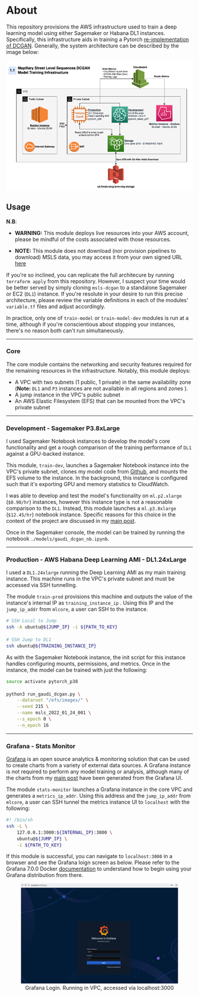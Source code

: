 
# About

This repository provisions the AWS infrastructure used to train a deep learning model using either Sagemaker or Habana DL1 instances. Specifically, this infrastructure aids in training a Pytorch [re-implementation of DCGAN]([msls-dcgan](https://github.com/DMW2151/msls-pytorch-dcgan)). Generally, the system architecture can be described by the image below:

![msls-gan-architecture](images/arch.png)

## Usage

**N.B**:

- **WARNING:** This module deploys live resources into your AWS account, please be mindful of the costs associated with those resources.
  
- **NOTE:** This module does not download (nor provision pipelines to download) MSLS data, you may access it from your own signed URL [here](https://www.mapillary.com/dataset/places)

If you're so inclined, you can replicate the full architecure by running `terraform apply` from this repository. However, I suspect your time would be better served by simply cloning `msls-dcgan` to a standalone Sagemaker or EC2 (`DL1`) instance. If you're resolute in your desire to run this precise architecture, please review the variable definitions in each of the modules' `variable.tf` files and adjust accordingly.

In practice, only one of `train-model` or `train-model-dev` modules is run at a time, although if you're conscientious about stopping your instances, there's no reason both can't run simultaneously.

--------

### Core

The core module contains the networking and security features required for the remaining resources in the infrastructure. Notably, this module deploys:

- A VPC with two subnets (1 public, 1 private) in the same availability zone (**Note:**  `DL1` and `P3` instances are not available in all regions and zones ).
- A jump instance in the VPC's public subnet
- An AWS Elastic Filesystem (EFS) that can be mounted from the VPC's private subnet

--------

### Development - Sagemaker P3.8xLarge

I used Sagemaker Notebook instances to develop the model's core functionality and get a rough comparison of the training performance of `DL1` against a GPU-backed instance.

This module, `train-dev`, launches a Sagemaker Notebook instance into the VPC's private subnet, clones my model code from [Github](https://github.com/DMW2151/msls-pytorch-dcgan), and mounts the EFS volume to the instance. In the background, this instance is configured such that it's exporting GPU and memory statistics to CloudWatch.

I was able to develop and test the model's functionality on `ml.p2.xlarge` (`$0.90/hr`) instances, however this instance type is not a reasonable comparison to the `DL1`. Instead, this module launches a `ml.p3.8xlarge` (`$12.45/hr`) notebook instance. Specific reasons for this choice in the context of the project are discussed in my [main post](https://dmw2151.com/trained-a-gan).

Once in the Sagemaker console, the model can be trained by running the notebook `./models/gaudi_dcgan_nb.ipynb`.

--------

### Production - AWS Habana Deep Learning AMI - DL1.24xLarge

I used a `DL1.24xlarge` running the Deep Learning AMI as my main training instance. This machine runs in the VPC's private subnet and must be accessed via SSH tunnelling. 

The module `train-prod` provisions this machine and outputs the value of the instance's internal IP as `training_instance_ip` . Using this IP and the `jump_ip_addr` from `mlcore`, a user can SSH to the instance.

```bash
# SSH Local to Jump
ssh -A ubuntu@${JUMP_IP} -i ${PATH_TO_KEY}

# SSH Jump to DL1
ssh ubuntu@${TRAINING_INSTANCE_IP}
```

As with the Sagemaker Notebook instance, the init script for this instance handles configuring mounts, permissions, and metrics. Once in the instance, the model can be trained with just the following:

```bash
source activate pytorch_p38

python3 run_gaudi_dcgan.py \
    --dataroot "/efs/images/" \
    --seed 215 \
    --name msls_2022_01_24_001 \
    --s_epoch 0 \
    --n_epoch 16
```

--------

### Grafana - Stats Monitor

[Grafana](https://grafana.com/) is an open source analytics & monitoring solution that can be used to create charts from a variety of external data sources. A Grafana instance is not required to perform any model training or analysis, although many of the charts from my [main post](https://dmw2151.com/trained-a-gan) have been generated from the Grafana UI.

The module `stats-monitor` launches a Grafana instance in the core VPC and generates a `metrics_ip_addr`. Using this address and the `jump_ip_addr` from `mlcore`, a user can SSH tunnel the metrics instance UI to `localhost` with the following:

```bash
#! /bin/sh
ssh -L \
    127.0.0.1:3000:${INTERNAL_IP}:3000 \
    ubuntu@${JUMP_IP} \
    -i ${PATH_TO_KEY}
```

If this module is successful, you can navigate to `localhost:3000` in a browser and see the Grafana loign screen as below. Please refer to the Grafana 7.0.0 Docker [documentation](https://community.grafana.com/t/data-source-on-startup/8618) to understand how to begin using your Grafana distribution from there.

<center>
     <figure class="image">
        <img alt="Grafana Login" src="./images/grafana.png" width="500" />
        <figcaption>Grafana Login. Running in VPC, accessed via localhost:3000</figcaption>
    </figure>
</center>

